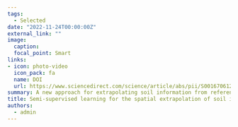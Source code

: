 ```yaml
---
tags:
  - Selected
date: "2022-11-24T00:00:00Z"
external_link: ""
image:
  caption: 
  focal_point: Smart
links:
- icon: photo-video
  icon_pack: fa
  name: DOI
  url: https://www.sciencedirect.com/science/article/abs/pii/S0016706122004013
summary: A new approach for extrapolating soil information from reference to target areas is proposed in the current research. We evaluated the ability of a semi-supervised learning approach compared to a supervised learning approach for extrapolating soil classes in two areas. 
title: Semi-supervised learning for the spatial extrapolation of soil information
authors: 
  - admin
---
```


